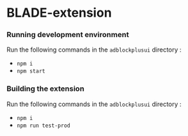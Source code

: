 # BLADE-extension

### Running development environment

Run the following commands in the ```adblockplusui``` directory :

* ```npm i```
* ```npm start```

### Building the extension

Run the following commands in the ```adblockplusui``` directory :

* ```npm i```
* ```npm run test-prod```